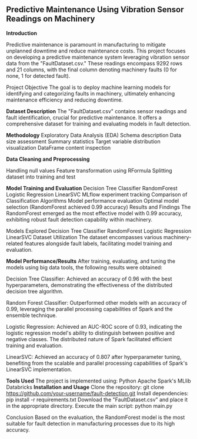 ## Predictive Maintenance Using Vibration Sensor Readings on Machinery

**Introduction**

Predictive maintenance is paramount in manufacturing to mitigate unplanned downtime and reduce maintenance costs. This project focuses on developing a predictive maintenance system leveraging vibration sensor data from the "FaultDataset.csv." These readings encompass 9292 rows and 21 columns, with the final column denoting machinery faults (0 for none, 1 for detected fault).

Project Objective
The goal is to deploy machine learning models for identifying and categorizing faults in machinery, ultimately enhancing maintenance efficiency and reducing downtime.

**Dataset Description**
The "FaultDataset.csv" contains sensor readings and fault identification, crucial for predictive maintenance. It offers a comprehensive dataset for training and evaluating models in fault detection.

**Methodology**
Exploratory Data Analysis (EDA)
Schema description
Data size assessment
Summary statistics
Target variable distribution visualization
DataFrame content inspection

**Data Cleaning and Preprocessing**

Handling null values
Feature transformation using RFormula
Splitting dataset into training and test 

**Model Training and Evaluation**
Decision Tree Classifier
RandomForest
Logistic Regression
LinearSVC
MLflow experiment tracking
Comparison of Classification Algorithms
Model performance evaluation
Optimal model selection (RandomForest achieved 0.99 accuracy)
Results and Findings
The RandomForest emerged as the most effective model with 0.99 accuracy, exhibiting robust fault detection capability within machinery.

Models Explored
Decision Tree Classifier
RandomForest
Logistic Regression
LinearSVC
Dataset Utilization
The dataset encompasses various machinery-related features alongside fault labels, facilitating model training and evaluation.

**Model Performance/Results**
After training, evaluating, and tuning the models using big data tools, the following results were obtained:

Decision Tree Classifier: Achieved an accuracy of 0.96 with the best hyperparameters, demonstrating the effectiveness of the distributed decision tree algorithm.

Random Forest Classifier: Outperformed other models with an accuracy of 0.99, leveraging the parallel processing capabilities of Spark and the ensemble technique.

Logistic Regression: Achieved an AUC-ROC score of 0.93, indicating the logistic regression model's ability to distinguish between positive and negative classes. The distributed nature of Spark facilitated efficient training and evaluation.

LinearSVC: Achieved an accuracy of 0.807 after hyperparameter tuning, benefiting from the scalable and parallel processing capabilities of Spark's LinearSVC implementation.

**Tools Used**
The project is implemented using:
Python
Apache Spark's MLlib
Databricks
**Installation and Usage**
Clone the repository: git clone https://github.com/your-username/fault-detection.git
Install dependencies: pip install -r requirements.txt
Download the "FaultDataset.csv" and place it in the appropriate directory.
Execute the main script: python main.py

Conclusion
Based on the evaluation, the RandomForest model is the most suitable for fault detection in manufacturing processes due to its high accuracy.
